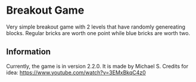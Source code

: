 # Breakout Game
Very simple breakout game with 2 levels that have randomly genereating blocks.
Regular bricks are worth one point while blue bricks are worth two.

## Information
Currently, the game is in version 2.2.0.
It is made by Michael S.
Credits for idea: https://www.youtube.com/watch?v=3EMxBkqC4z0